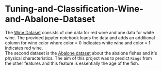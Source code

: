 # Tuning-and-Classification-Wine-and-Abalone-Dataset

The [Wine Dataset](https://archive.ics.uci.edu/ml/datasets/wine+quality) consists of one data for red wine and one data for white wine. The provided jupyter notebook loads the data and adds an additional column for wine color where color = 0 indicates white wine and color = 1 indicates red wine.<br>
The second dataset is the [Abalone dataset](https://archive-beta.ics.uci.edu/ml/datasets/abalone) about the abalone fishes and it's physical characteristics. The aim of this project was to predict `Rings` from the other features and this feature is essentially the age of the fish.
